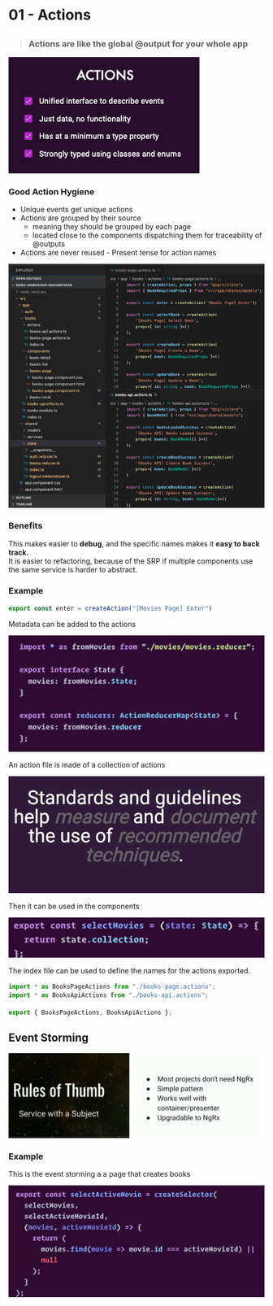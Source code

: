 # 01 - Actions

## 

> ### Actions are like the global @output for your whole app

![](../.gitbook/assets/image-action1.png)

### Good Action Hygiene

* Unique events get unique actions
* Actions are grouped by their source
  * meaning they should be grouped by each page
  * located close to the components dispatching them for traceability of @outputs
* Actions are never reused - Present tense for action names

![](../.gitbook/assets/image-action7.png)

### Benefits

This makes easier to **debug**, and the specific names makes it **easy to back track.**  
It is easier to refactoring, because of the SRP if multiple components use the same service is harder to abstract.  


### Example

```typescript
export const enter = createAction("[Movies Page] Enter")
```

Metadata can be added to the actions

![](../.gitbook/assets/image%20%2833%29.png)

An action file is made of a collection of actions

![](../.gitbook/assets/image%20%2866%29.png)

Then it can be used in the components

![](../.gitbook/assets/image%20%283%29.png)

The index file can be used to define the names for the actions exported.

```typescript
import * as BooksPageActions from "./books-page.actions";
import * as BooksApiActions from "./books-api.actions";

export { BooksPageActions, BooksApiActions };
```

## Event Storming

![](../.gitbook/assets/image%20%2854%29.png)

### Example

This is the event storming a a page that creates books

![](../.gitbook/assets/image%20%289%29.png)

### 


